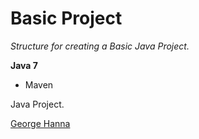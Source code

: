 # Basic Project

*Structure for creating a Basic Java Project.*

**Java 7**

* Maven

Java Project.

[George Hanna](https://github.com/georgehanna823)